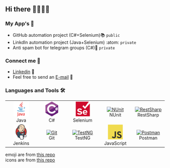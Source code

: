 ## Hi there 🙋‍♂️👨‍💻

### My App's 💼
- GitHub automation project (C#+Selenium)📚  `public`<br/>
- LinkdIn automation project (Java+Selenium) :atom:  `private`<br/>
- Anti spam bot for telegram groups (C#)🤖  `private`

### Connect me 🔗
- [Linkedin](https://www.linkedin.com/in/ilor-shurer-513128203/) 💬
- Feel free to send an [E-mail](mailto:ilorwork64@gmail.com) 📧

### Languages and Tools 🛠

<table>
  <tbody><tr>
    <td align="center" width="96">
      <a href="https://www.w3schools.com/java/java_intro.asp" rel="nofollow">
        <img src="https://raw.githubusercontent.com/devicons/devicon/master/icons/java/java-original-wordmark.svg" width="48" height="48" alt="Java" style="max-width: 100%;">
      </a>
      <br>Java
    </td>
    <td align="center" width="96">
      <a href="https://docs.microsoft.com/en-us/dotnet/csharp/tour-of-csharp/" rel="nofollow">
        <img src="https://raw.githubusercontent.com/devicons/devicon/master/icons/csharp/csharp-original.svg" width="48" height="48" alt="C#" style="max-width: 100%;">
      </a>
      <br>C#
    </td>
    <td align="center" width="96">
      <a href="https://www.selenium.dev/" rel="nofollow">
        <img src="https://raw.githubusercontent.com/devicons/devicon/master/icons/selenium/selenium-original.svg" width="48" height="48" alt="Selenium" style="max-width: 100%;">
      </a>
      <br>Selenium
    </td>
    <td align="center" width="96">
      <a href="https://nunit.org/" rel="nofollow">
        <img src="https://avatars.githubusercontent.com/u/2678858?s=280&v=4" width="48" height="48" alt="NUnit" style="max-width: 100%;">
      </a>
      <br>NUnit
    </td>
    <td align="center" width="96">
      <a href="https://restsharp.dev/" rel="nofollow">
        <img src="https://restsharp.dev/restsharp.png" width="48" height="48" alt="RestSharp" style="max-width: 100%;">
      </a>
      <br>RestSharp
    </td>
   </tr>
  <tr>
    <td align="center" width="96">
      <a href="https://www.jenkins.io/doc/" rel="nofollow">
        <img src="https://github.com/devicons/devicon/blob/master/icons/jenkins/jenkins-original.svg" width="48" height="48" alt="Jenkins" style="max-width: 100%;">
      </a>
      <br>Jenkins
    </td>
    <td align="center" width="96">
      <a href="https://git-scm.com/" rel="nofollow">
        <img src="https://camo.githubusercontent.com/fbfcb9e3dc648adc93bef37c718db16c52f617ad055a26de6dc3c21865c3321d/68747470733a2f2f7777772e766563746f726c6f676f2e7a6f6e652f6c6f676f732f6769742d73636d2f6769742d73636d2d69636f6e2e737667" width="48" height="48" alt="Git" data-canonical-src="https://www.vectorlogo.zone/logos/git-scm/git-scm-icon.svg" style="max-width: 100%;">
      </a>
      <br>Git
    </td>
    <td align="center" width="96">
      <a href="https://testng.org/doc/" rel="nofollow">
        <img src="https://i0.wp.com/blog.knoldus.com/wp-content/uploads/2020/01/TESTNG.png?fit=810%2C456&ssl=1" width="48" height="48" alt="TestNG" style="max-width: 100%;">
      </a>
      <br>TestNG
    </td>
    <td align="center" width="96">
      <a href="https://developer.mozilla.org/en-US/docs/Web/JavaScript" rel="nofollow">
        <img src="https://raw.githubusercontent.com/devicons/devicon/master/icons/javascript/javascript-original.svg" width="48" height="48" alt="JavaScript" style="max-width: 100%;">
      </a>
      <br>JavaScript
    </td>
    <td align="center" width="96">
      <a href="https://www.postman.com/" rel="nofollow">
        <img src="https://camo.githubusercontent.com/93b32389bf746009ca2370de7fe06c3b5146f4c99d99df65994f9ced0ba41685/68747470733a2f2f7777772e766563746f726c6f676f2e7a6f6e652f6c6f676f732f676574706f73746d616e2f676574706f73746d616e2d69636f6e2e737667" width="48" height="48" alt="Postman" data-canonical-src="https://www.vectorlogo.zone/logos/getpostman/getpostman-icon.svg" style="max-width: 100%;">
      </a>
      <br>Postman
    </td>
  </tr>
</tbody></table>

emoji are from [this repo](https://github.com/ikatyang/emoji-cheat-sheet) <br/>
icons are from [this repo](https://github.com/devicons/devicon)
